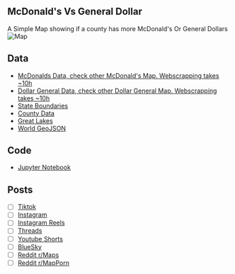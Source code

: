## McDonald's Vs General Dollar
A Simple Map showing if a county has more McDonald's Or General Dollars
![Map](McDonalds_Vs_Dollar_Generals.png)

## Data
* [McDonalds Data, check other McDonald's Map. Webscrapping takes ~10h](../../restaurants/McDonalds_Per_State/)
* [Dollar General Data, check other Dollar General Map. Webscrapping takes ~10h](../../stores/Dollar_Generals_Per_State/)
* [State Boundaries](https://www.census.gov/geographies/mapping-files/time-series/geo/carto-boundary-file.html)
* [County Data](https://www.census.gov/geographies/mapping-files/time-series/geo/carto-boundary-file.html)
* [Great Lakes](https://usicecenter.gov/Products/GreatLakesData)
* [World GeoJSON](https://public.opendatasoft.com/explore/dataset/world-administrative-boundaries/export/?flg=en-us)

## Code
* [Jupyter Notebook](FormatData.ipynb)

## Posts
- [ ] [Tiktok]()
- [ ] [Instagram]()
- [ ] [Instagram Reels]()
- [ ] [Threads]()
- [ ] [Youtube Shorts]()
- [ ] [BlueSky]()
- [ ] [Reddit r/Maps]()
- [ ] [Reddit r/MapPorn]()
